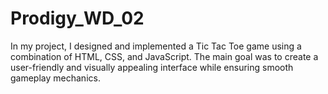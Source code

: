 # Prodigy_WD_02
In my project, I designed and implemented a Tic Tac Toe game using a combination of HTML, CSS, and JavaScript. The main goal was to create a user-friendly and visually appealing interface while ensuring smooth gameplay mechanics.
